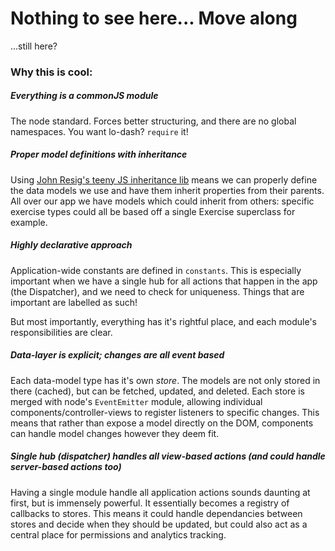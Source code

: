 # Nothing to see here... Move along

...still here?

### Why this is cool:

##### Everything is a commonJS module

The node standard. Forces better structuring, and there are no global namespaces. You want lo-dash? `require` it!

##### Proper model definitions with inheritance

Using [John Resig's teeny JS inheritance lib](http://ejohn.org/blog/simple-javascript-inheritance/) means we can properly define the data models we use and have them inherit properties from their parents. All over our app we have models which could inherit from others: specific exercise types could all be based off a single Exercise superclass for example.

##### Highly declarative approach

Application-wide constants are defined in `constants`. This is especially important when we have a single hub for all actions that happen in the app (the Dispatcher), and we need to check for uniqueness. Things that are important are labelled as such!

But most importantly, everything has it's rightful place, and each module's responsibilities are clear.

##### Data-layer is explicit; changes are all event based

Each data-model type has it's own *store*. The models are not only stored in there (cached), but can be fetched, updated, and deleted. Each store is merged with node's `EventEmitter` module, allowing individual components/controller-views to register listeners to specific changes. This means that rather than expose a model directly on the DOM, components can handle model changes however they deem fit.

##### Single hub (dispatcher) handles all view-based actions (and could handle server-based actions too)

Having a single module handle all application actions sounds daunting at first, but is immensely powerful. It essentially becomes a registry of callbacks to stores. This means it could handle dependancies between stores and decide when they should be updated, but could also act as a central place for permissions and analytics tracking.